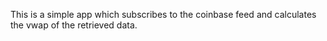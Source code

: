 This is a simple app which subscribes to the coinbase feed and calculates the vwap of the retrieved data.
